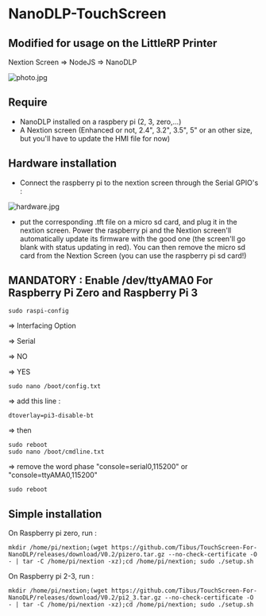 # NanoDLP-TouchScreen
## Modified for usage on the LittleRP Printer

Nextion Screen => NodeJS => NanoDLP

![photo.jpg](photo.jpg)

## Require 

- NanoDLP installed on a raspbery pi (2, 3, zero,...)
- A Nextion screen (Enhanced or not, 2.4", 3.2", 3.5", 5" or an other size, but you'll have to update the HMI file for now)


## Hardware installation
- Connect the raspberry pi to the nextion screen through the Serial GPIO's : 

![hardware.jpg](hardware.jpg)

- put the corresponding .tft file on a micro sd card, and plug it in the nextion screen. Power the raspberry pi and the Nextion screen'll automatically update its firmware with the good one (the screen'll go blank with status updating in red). You can then remove the micro sd card from the Nextion Screen (you can use the raspberry pi sd card!)

## MANDATORY : Enable /dev/ttyAMA0 For Raspberry Pi Zero and Raspberry Pi 3
	sudo raspi-config

=> Interfacing Option

=> Serial
  
=> NO
  
=> YES

	sudo nano /boot/config.txt
  
=> add this line : 
   
    dtoverlay=pi3-disable-bt

=> then

	sudo reboot
	sudo nano /boot/cmdline.txt
  
=> remove the word phase "console=serial0,115200" or "console=ttyAMA0,115200"

	sudo reboot


## Simple installation

On Raspberry pi zero, run : 

	mkdir /home/pi/nextion;(wget https://github.com/Tibus/TouchScreen-For-NanoDLP/releases/download/V0.2/pizero.tar.gz --no-check-certificate -O - | tar -C /home/pi/nextion -xz);cd /home/pi/nextion; sudo ./setup.sh

On Raspberry pi 2-3, run : 

	mkdir /home/pi/nextion;(wget https://github.com/Tibus/TouchScreen-For-NanoDLP/releases/download/V0.2/pi2_3.tar.gz --no-check-certificate -O - | tar -C /home/pi/nextion -xz);cd /home/pi/nextion; sudo ./setup.sh

